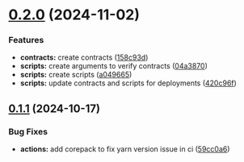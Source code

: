 # [0.2.0](https://github.com/hydrovest/contracts/compare/v0.1.1...v0.2.0) (2024-11-02)


### Features

* **contracts:** create contracts ([158c93d](https://github.com/hydrovest/contracts/commit/158c93d0579268e0e8ea7d05ce52e20917a0e877))
* **scripts:** create arguments to verify contracts ([04a3870](https://github.com/hydrovest/contracts/commit/04a38708ba80df1cdcc16de4dd3a1fd242c369fa))
* **scripts:** create scripts ([a049665](https://github.com/hydrovest/contracts/commit/a049665bf64c25e6fdd7cb297ea65a810c45d276))
* **scripts:** update contracts and scripts for deployments ([420c96f](https://github.com/hydrovest/contracts/commit/420c96f4ad038341660b05c435fea45055ca842f))

## [0.1.1](https://github.com/hydrovest/contracts/compare/v0.1.0...v0.1.1) (2024-10-17)


### Bug Fixes

* **actions:** add corepack to fix yarn version issue in ci ([59cc0a6](https://github.com/hydrovest/contracts/commit/59cc0a6e2bc03aec006b14fd2e2ee777a6ca5e2f))
